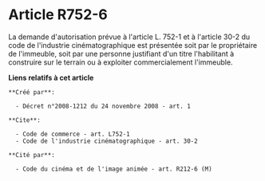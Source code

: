 # Article R752-6

La demande d'autorisation prévue à l'article L. 752-1 et à l'article 30-2 du code de l'industrie cinématographique est
présentée soit par le propriétaire de l'immeuble, soit par une personne justifiant d'un titre l'habilitant à construire sur
le terrain ou à exploiter commercialement l'immeuble.

**Liens relatifs à cet article**

	**Créé par**:

	  - Décret n°2008-1212 du 24 novembre 2008 - art. 1

	**Cite**:

	  - Code de commerce - art. L752-1
	  - Code de l'industrie cinématographique - art. 30-2

	**Cité par**:

	  - Code du cinéma et de l'image animée - art. R212-6 (M)
